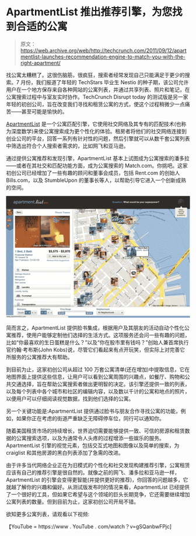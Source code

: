 # ApartmentList 推出推荐引擎，为您找到合适的公寓 

> 原文：<https://web.archive.org/web/http://techcrunch.com/2011/09/12/apartmentlist-launches-recommendation-engine-to-match-you-with-the-right-apartment/>

找公寓太糟糕了。这很伤脑筋，很疯狂，搜索者经常发现自己只能满足于更少的搜索。7 月份，我们报道了年轻的 TechStars 毕业生 Nestio 的种子期，该公司允许用户在一个地方保存来自各种网站的公寓列表，并通过共享列表、照片和笔记，在公寓搜索过程中与室友实时协作。TechCrunch Disrupt today 的测试版是另一家年轻的初创公司，旨在改变我们寻找和租赁公寓的方式，使这个过程稍微少一点痛苦——甚至可能是愉快的。

[ApartmentList](https://web.archive.org/web/20230203053226/http://www.apartmentlist.com/#suggestions) 是一个公寓匹配引擎，它使用社交网络及其专有的匹配技术(也称为深度数学)来使公寓搜索成为更个性化的体验。租房者将他们的社交网络连接到创业公司的平台，回答一系列有针对性的问题，然后引擎就可以从数千套公寓列表中筛选出符合个人搜索者需求的，比如网飞和亚马逊。

通过提供公寓推荐和发现引擎，ApartmentList 基本上试图成为公寓搜索的潘多拉——或者在其社交和匹配功能方面，成为公寓搜索的 Match.com。你挑吧。这家初创公司已经增加了一些有趣的顾问和董事会成员，包括 Rent.com 的创始人 Bills.com，以及 StumbleUpon 的董事长等人，以帮助引导它进入一个创新成熟的空间。

[![](img/21e657432a8ac9c4dd8204ffa5af8bc1.png "Apartment List 3")](https://web.archive.org/web/20230203053226/https://techcrunch.com/wp-content/uploads/2011/09/apartment-list-3.png)

简而言之，ApartmentList 提供脸书集成，根据用户及其朋友的活动自动个性化公寓推荐，使用户能够定制他们选择的生活方式。这项服务还会问一些有趣的问题，比如“你最喜欢的生日蛋糕是什么？”以及“你在股市里有钱吗？”创始人兼首席执行官约翰·考布斯(John Kobs)说，尽管它们看起来有点开玩笑，但实际上对完善它所服务的公寓推荐大有帮助。

到目前为止，这家初创公司从超过 100 万套公寓清单(还在增加)中提取信息，它在地图界面上提供这些信息，让用户可以看到公寓周围的兴趣点，如餐厅、购物和公共交通选择，旨在帮助公寓搜索者做出更明智的决定。该引擎还提供一致的列表，以及每个列表中各个城市和社区的编辑内容，以及数以千计的公寓和地点的照片，以便用户可以仔细阅读视觉数据，找到他们选择的公寓。

另一个关键功能是:ApartmentList 提供通过脸书与朋友合作寻找公寓的功能，例如，如果你正在考虑的街道严重缺乏无障碍停车位，同行可以通知你。

随着美国租赁市场的持续增长，世界迫切需要能够提供一致、可信的房源和租赁数据的公寓搜索选项，以及为通常令人头疼的过程增添一些娱乐的服务。ApartmentList 引擎的视觉元素，包括交互式地图和图像以及简单的搜索，为 craiglist 和其他房源的黑白列表添加了急需的改进。

由于许多当代网络企业正在为旧模式的个性化和社交发现构建推荐引擎，公寓租赁应该有自己的推荐引擎是很自然的。就像之前的网飞、潘多拉和亚马逊一样，ApartmentList 的引擎会变得更智能(并提供更好的推荐)，你回答的问题越多，它就越了解你的兴趣和偏好。从测试版发布时的情况来看，ApartmentList 已经提供了一个很好的工具，但如果它希望与这个领域的巨头长期竞争，它还需要继续增加公寓列表的数量。但到目前为止，这家初创公司开局不错。

欲知更多公寓列表，请观看以下视频:

【YouTube = https://www . YouTube . com/watch？v=gSQanbwFPjc]